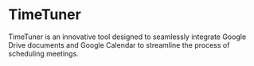 # TimeTuner
TimeTuner is an innovative tool designed to seamlessly integrate Google Drive documents and Google Calendar to streamline the process of scheduling meetings.

